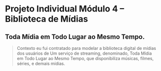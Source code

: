 # Projeto Individual Módulo 4 – Biblioteca de Mídias
## Toda Mídia em Todo Lugar ao Mesmo Tempo.

>Contexto eu fui contratado para modelar a biblioteca digital de mídias dos usuários de
Um serviço de streaming, denominado, Toda Mídia em Todo Lugar ao
Mesmo Tempo, que disponibiliza músicas, filmes, séries, e demais mídias.
